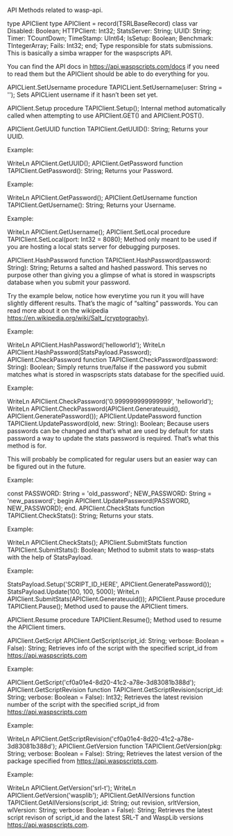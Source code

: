 API
Methods related to wasp-api.

type APIClient
type APIClient = record(TSRLBaseRecord) class var
  Disabled: Boolean;
  HTTPClient: Int32;
  StatsServer: String;
  UUID: String;
  Timer: TCountDown;
  TimeStamp: UInt64;
  IsSetup: Boolean;
  Benchmark: TIntegerArray;
  Fails: Int32;
end;
Type responsible for stats submissions. This is basically a simba wrapper for the waspscripts API.

You can find the API docs in https://api.waspscripts.com/docs if you need to read them but the APIClient should be able to do everything for you.

APICLient.SetUsername
procedure TAPICLient.SetUsername(user: String = '');
Sets APICLient username if it hasn’t been set yet.

APIClient.Setup
procedure TAPIClient.Setup();
Internal method automatically called when attempting to use APIClient.GET() and APIClient.POST().

APIClient.GetUUID
function TAPIClient.GetUUID(): String;
Returns your UUID.

Example:

WriteLn APIClient.GetUUID();
APIClient.GetPassword
function TAPIClient.GetPassword(): String;
Returns your Password.

Example:

WriteLn APIClient.GetPassword();
APIClient.GetUsername
function TAPIClient.GetUsername(): String;
Returns your Username.

Example:

WriteLn APIClient.GetUsername();
APIClient.SetLocal
procedure TAPIClient.SetLocal(port: Int32 = 8080);
Method only meant to be used if you are hosting a local stats server for debugging purposes.

APIClient.HashPassword
function TAPIClient.HashPassword(password: String): String;
Returns a salted and hashed password. This serves no purpose other than giving you a glimpse of what is stored in waspscripts database when you submit your password.

Try the example below, notice how everytime you run it you will have slightly different results. That’s the magic of “salting” passwords. You can read more about it on the wikipedia https://en.wikipedia.org/wiki/Salt_(cryptography).

Example:

WriteLn APIClient.HashPassword('helloworld');
WriteLn APIClient.HashPassword(StatsPayload.Password);
APIClient.CheckPassword
function TAPIClient.CheckPassword(password: String): Boolean;
Simply returns true/false if the password you submit matches what is stored in waspscripts stats database for the specified uuid.

Example:

WriteLn APIClient.CheckPassword('0.999999999999999', 'helloworld');
WriteLn APIClient.CheckPassword(APIClient.Generateuuid(), APIClient.GeneratePassword());
APIClient.UpdatePassword
function TAPIClient.UpdatePassword(old, new: String): Boolean;
Because users passwords can be changed and that’s what are used by default for stats password a way to update the stats password is required. That’s what this method is for.

This will probably be complicated for regular users but an easier way can be figured out in the future.

Example:

const
  PASSWORD:     String = 'old_password';
  NEW_PASSWORD: String = 'new_password';
begin
  APIClient.UpdatePassword(PASSWORD, NEW_PASSWORD);
end.
APIClient.CheckStats
function TAPIClient.CheckStats(): String;
Returns your stats.

Example:

WriteLn APIClient.CheckStats();
APIClient.SubmitStats
function TAPIClient.SubmitStats(): Boolean;
Method to submit stats to wasp-stats with the help of StatsPayload.

Example:

StatsPayload.Setup('SCRIPT_ID_HERE', APIClient.GeneratePassword());
StatsPayload.Update(100, 100, 5000);
WriteLn APIClient.SubmitStats(APIClient.Generateuuid());
APIClient.Pause
procedure TAPIClient.Pause();
Method used to pause the APIClient timers.

APIClient.Resume
procedure TAPIClient.Resume();
Method used to resume the APIClient timers.

APIClient.GetScript
APIClient.GetScript(script_id: String; verbose: Boolean = False): String;
Retrieves info of the script with the specified script_id from https://api.waspscripts.com

Example:

APIClient.GetScript('cf0a01e4-8d20-41c2-a78e-3d83081b388d');
APIClient.GetScriptRevision
function TAPIClient.GetScriptRevision(script_id: String; verbose: Boolean = False): Int32;
Retrieves the latest revision number of the script with the specified script_id from https://api.waspscripts.com

Example:

WriteLn APIClient.GetScriptRevision('cf0a01e4-8d20-41c2-a78e-3d83081b388d');
APIClient.GetVersion
function TAPIClient.GetVersion(pkg: String; verbose: Boolean = False): String;
Retrieves the latest version of the package specified from https://api.waspscripts.com.

Example:

WriteLn APIClient.GetVersion('srl-t');
WriteLn APIClient.GetVersion('wasplib');
APIClient.GetAllVersions
function TAPIClient.GetAllVersions(script_id: String; out revision, srltVersion, wlVersion: String; verbose: Boolean = False): String;
Retrieves the latest script revison of script_id and the latest SRL-T and WaspLib versions https://api.waspscripts.com.